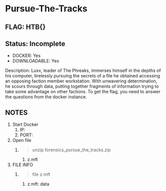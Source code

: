 # Pursue-The-Tracks

## FLAG: HTB{}

## Status: Incomplete

+ DOCKER: Yes
+ DOWNLOADABLE: Yes

Description: Luxx, leader of The Phreaks, immerses himself in the depths of his computer, tirelessly pursuing the secrets of a file he obtained accessing an opposing faction member workstation. With unwavering determination, he scours through data, putting together fragments of information trying to take some advantage on other factions. To get the flag, you need to answer the questions from the docker instance.

## NOTES

1. Start Docker
   1. IP:
   2. PORT:
2. Open file
   1. > unzip forensics_pursue_the_tracks.zip
      1. z.mft
3. FILE INFO
   1. > file z.mft
      1. z.mft: data